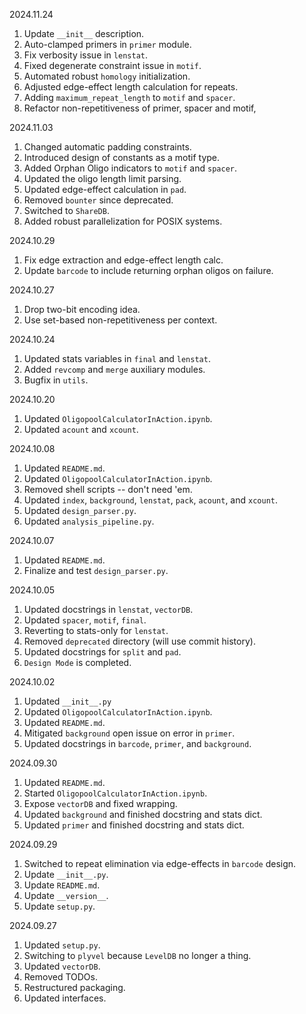 2024.11.24
1. Update `__init__` description.
2. Auto-clamped primers in `primer` module.
3. Fix verbosity issue in `lenstat`.
4. Fixed degenerate constraint issue in `motif`.
5. Automated robust `homology` initialization.
6. Adjusted edge-effect length calculation for repeats.
7. Adding `maximum_repeat_length` to `motif` and `spacer`.
8. Refactor non-repetitiveness of primer, spacer and motif,

2024.11.03
1. Changed automatic padding constraints.
2. Introduced design of constants as a motif type.
3. Added Orphan Oligo indicators to `motif` and `spacer`.
4. Updated the oligo length limit parsing.
5. Updated edge-effect calculation in `pad`.
6. Removed `bounter` since deprecated.
7. Switched to `ShareDB`.
8. Added robust parallelization for POSIX systems.

2024.10.29
1. Fix edge extraction and edge-effect length calc.
2. Update `barcode` to include returning orphan oligos on failure.

2024.10.27
1. Drop two-bit encoding idea.
2. Use set-based non-repetitiveness per context.

2024.10.24
1. Updated stats variables in `final` and `lenstat`.
2. Added `revcomp` and `merge` auxiliary modules.
3. Bugfix in `utils`.

2024.10.20
1. Updated `OligopoolCalculatorInAction.ipynb`.
2. Updated `acount` and `xcount`.

2024.10.08
1. Updated `README.md`.
2. Updated `OligopoolCalculatorInAction.ipynb`.
3. Removed shell scripts -- don't need 'em.
4. Updated `index`, `background`, `lenstat`, `pack`, `acount`, and `xcount`.
5. Updated `design_parser.py`.
6. Updated `analysis_pipeline.py`.

2024.10.07
1. Updated `README.md`.
2. Finalize and test `design_parser.py`.

2024.10.05
1. Updated docstrings in `lenstat`, `vectorDB`.
2. Updated `spacer`, `motif`, `final`.
3. Reverting to stats-only for `lenstat`.
4. Removed `deprecated` directory (will use commit history).
5. Updated docstrings for `split` and `pad`.
6. `Design Mode` is completed.

2024.10.02
1. Updated `__init__.py`
2. Updated `OligopoolCalculatorInAction.ipynb`.
3. Updated `README.md`.
4. Mitigated `background` open issue on error in `primer`.
5. Updated docstrings in `barcode`, `primer`, and `background`.

2024.09.30
1. Updated `README.md`.
2. Started `OligopoolCalculatorInAction.ipynb`.
3. Expose `vectorDB` and fixed wrapping.
4. Updated `background` and finished docstring and stats dict.
5. Updated `primer` and finished docstring and stats dict.

2024.09.29
1. Switched to repeat elimination via edge-effects in `barcode` design.
2. Update `__init__.py`.
3. Update `README.md`.
4. Update `__version__`.
5. Update `setup.py`.

2024.09.27
1. Updated `setup.py`.
2. Switching to `plyvel` because `LevelDB` no longer a thing.
3. Updated `vectorDB`.
4. Removed TODOs.
5. Restructured packaging.
6. Updated interfaces.